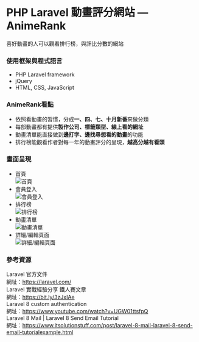 # PHP Laravel 動畫評分網站 — AnimeRank
喜好動畫的人可以觀看排行榜，與評比分數的網站  

### 使用框架與程式語言
- PHP Laravel framework
- jQuery
- HTML, CSS, JavaScript

### AnimeRank看點
- 依照看動畫的習慣，分成**一、四、七、十月新番**來做分類
- 每部動畫都有提供**製作公司、標籤類型、線上看的網址**
- 動畫清單能直接做到**邊打字、邊找尋想看的動畫**的功能
- 排行榜能觀看作者對每一年的動畫評分的呈現，**越高分越有看頭**

### 畫面呈現  
- 首頁  
![首頁](https://i.imgur.com/AOrQnVg.png)  
- 會員登入  
![會員登入](https://i.imgur.com/I3y1sYe.png)  
- 排行榜  
![排行榜](https://i.imgur.com/a6CTdn4.png)  
- 動畫清單  
![動畫清單](https://i.imgur.com/np3bJRV.png)  
- 詳細/編輯頁面  
![詳細/編輯頁面](https://i.imgur.com/l0ogmkz.png)  

### 參考資源  
Laravel 官方文件  
網址：https://laravel.com/  
Laravel 實戰經驗分享  鐵人賽文章  
網址：https://bit.ly/3zJxIAe  
Laravel 8 custom authentication  
網址：https://www.youtube.com/watch?v=UGW01ttsfpQ  
Laravel 8 Mail | Laravel 8 Send Email Tutorial  
網址：https://www.itsolutionstuff.com/post/laravel-8-mail-laravel-8-send-email-tutorialexample.html  